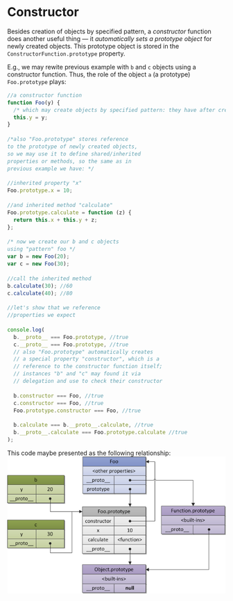 # Constructor

Besides creation of objects by specified pattern, a _constructor_ function does another useful thing — it _automatically sets a prototype object_ for newly created objects. This prototype object is stored in the `ConstructorFunction.prototype` property.

E.g., we may rewite previous example with `b` and `c` objects using a constructor function.
Thus, the role of the object `a` (a prototype) `Foo.prototype` plays:

```js
//a constructor function
function Foo(y) {
  /* which may create objects by specified pattern: they have after creation own "y" property */
  this.y = y;
}

/*also "Foo.prototype" stores reference
to the prototype of newly created objects,
so we may use it to define shared/inherited
properties or methods, so the same as in
previous example we have: */

//inherited property "x"
Foo.prototype.x = 10;

//and inherited method "calculate"
Foo.prototype.calculate = function (z) {
  return this.x + this.y + z;
};

/* now we create our b and c objects
using "pattern" foo */
var b = new Foo(20);
var c = new Foo(30);

//call the inherited method
b.calculate(30); //60
c.calculate(40); //80

//let's show that we reference
//properties we expect

console.log(
  b.__proto__ === Foo.prototype, //true
  c.__proto__ === Foo.prototype, //true
  // also "Foo.prototype" automatically creates
  // a special property "constructor", which is a
  // reference to the constructor function itself;
  // instances "b" and "c" may found it via
  // delegation and use to check their constructor

  b.constructor === Foo, //true
  c.constructor === Foo, //true
  Foo.prototype.constructor === Foo, //true

  b.calculate === b.__proto__.calculate, //true
  b.__proto__.calculate === Foo.prototype.calculate //true
);
```

This code maybe presented as the following relationship:
![Figure 3. A constructor and object relationship.](../../Assets/constructor-proto-chain.png)
